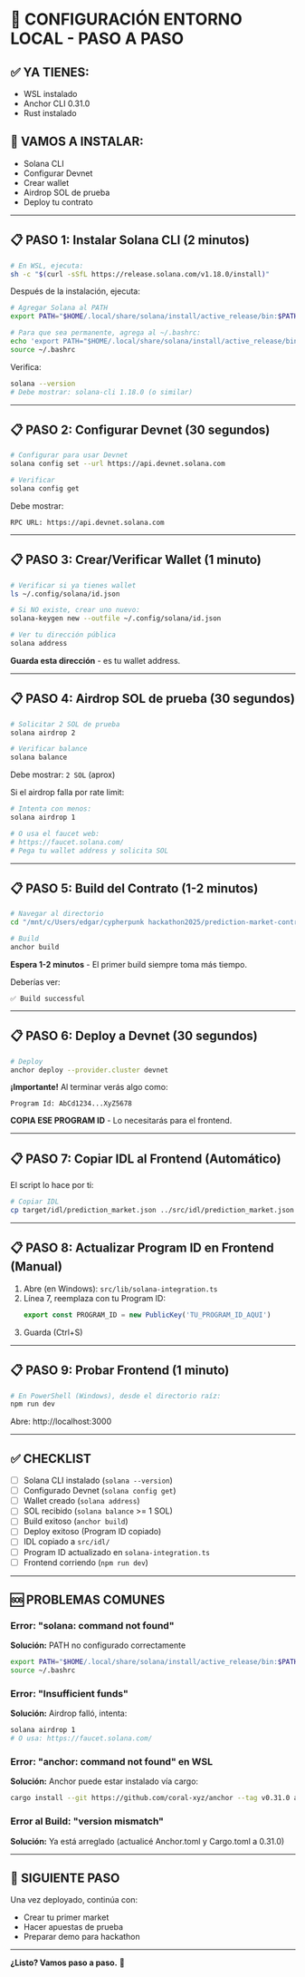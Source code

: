 # 🔧 CONFIGURACIÓN ENTORNO LOCAL - PASO A PASO

## ✅ **YA TIENES:**

- WSL instalado
- Anchor CLI 0.31.0
- Rust instalado

## 🎯 **VAMOS A INSTALAR:**

- Solana CLI
- Configurar Devnet
- Crear wallet
- Airdrop SOL de prueba
- Deploy tu contrato

---

## 📋 **PASO 1: Instalar Solana CLI** (2 minutos)

```bash
# En WSL, ejecuta:
sh -c "$(curl -sSfL https://release.solana.com/v1.18.0/install)"
```

Después de la instalación, ejecuta:

```bash
# Agregar Solana al PATH
export PATH="$HOME/.local/share/solana/install/active_release/bin:$PATH"

# Para que sea permanente, agrega al ~/.bashrc:
echo 'export PATH="$HOME/.local/share/solana/install/active_release/bin:$PATH"' >> ~/.bashrc
source ~/.bashrc
```

Verifica:

```bash
solana --version
# Debe mostrar: solana-cli 1.18.0 (o similar)
```

---

## 📋 **PASO 2: Configurar Devnet** (30 segundos)

```bash
# Configurar para usar Devnet
solana config set --url https://api.devnet.solana.com

# Verificar
solana config get
```

Debe mostrar:

```
RPC URL: https://api.devnet.solana.com
```

---

## 📋 **PASO 3: Crear/Verificar Wallet** (1 minuto)

```bash
# Verificar si ya tienes wallet
ls ~/.config/solana/id.json

# Si NO existe, crear uno nuevo:
solana-keygen new --outfile ~/.config/solana/id.json

# Ver tu dirección pública
solana address
```

**Guarda esta dirección** - es tu wallet address.

---

## 📋 **PASO 4: Airdrop SOL de prueba** (30 segundos)

```bash
# Solicitar 2 SOL de prueba
solana airdrop 2

# Verificar balance
solana balance
```

Debe mostrar: `2 SOL` (aprox)

Si el airdrop falla por rate limit:

```bash
# Intenta con menos:
solana airdrop 1

# O usa el faucet web:
# https://faucet.solana.com/
# Pega tu wallet address y solicita SOL
```

---

## 📋 **PASO 5: Build del Contrato** (1-2 minutos)

```bash
# Navegar al directorio
cd "/mnt/c/Users/edgar/cypherpunk hackathon2025/prediction-market-contract"

# Build
anchor build
```

**Espera 1-2 minutos** - El primer build siempre toma más tiempo.

Deberías ver:

```
✅ Build successful
```

---

## 📋 **PASO 6: Deploy a Devnet** (30 segundos)

```bash
# Deploy
anchor deploy --provider.cluster devnet
```

**¡Importante!** Al terminar verás algo como:

```
Program Id: AbCd1234...XyZ5678
```

**COPIA ESE PROGRAM ID** - Lo necesitarás para el frontend.

---

## 📋 **PASO 7: Copiar IDL al Frontend** (Automático)

El script lo hace por ti:

```bash
# Copiar IDL
cp target/idl/prediction_market.json ../src/idl/prediction_market.json
```

---

## 📋 **PASO 8: Actualizar Program ID en Frontend** (Manual)

1. Abre (en Windows): `src/lib/solana-integration.ts`
2. Línea 7, reemplaza con tu Program ID:
   ```typescript
   export const PROGRAM_ID = new PublicKey('TU_PROGRAM_ID_AQUI')
   ```
3. Guarda (Ctrl+S)

---

## 📋 **PASO 9: Probar Frontend** (1 minuto)

```bash
# En PowerShell (Windows), desde el directorio raíz:
npm run dev
```

Abre: http://localhost:3000

---

## ✅ **CHECKLIST**

- [ ] Solana CLI instalado (`solana --version`)
- [ ] Configurado Devnet (`solana config get`)
- [ ] Wallet creado (`solana address`)
- [ ] SOL recibido (`solana balance` >= 1 SOL)
- [ ] Build exitoso (`anchor build`)
- [ ] Deploy exitoso (Program ID copiado)
- [ ] IDL copiado a `src/idl/`
- [ ] Program ID actualizado en `solana-integration.ts`
- [ ] Frontend corriendo (`npm run dev`)

---

## 🆘 **PROBLEMAS COMUNES**

### Error: "solana: command not found"

**Solución:** PATH no configurado correctamente

```bash
export PATH="$HOME/.local/share/solana/install/active_release/bin:$PATH"
source ~/.bashrc
```

### Error: "Insufficient funds"

**Solución:** Airdrop falló, intenta:

```bash
solana airdrop 1
# O usa: https://faucet.solana.com/
```

### Error: "anchor: command not found" en WSL

**Solución:** Anchor puede estar instalado vía cargo:

```bash
cargo install --git https://github.com/coral-xyz/anchor --tag v0.31.0 anchor-cli
```

### Error al Build: "version mismatch"

**Solución:** Ya está arreglado (actualicé Anchor.toml y Cargo.toml a 0.31.0)

---

## 🎉 **SIGUIENTE PASO**

Una vez deployado, continúa con:

- Crear tu primer market
- Hacer apuestas de prueba
- Preparar demo para hackathon

---

**¿Listo? Vamos paso a paso.** 🚀
